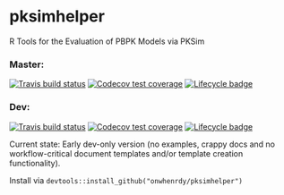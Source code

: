 # pksimhelper
R Tools for the Evaluation of PBPK Models via PKSim

### Master:
[![Travis build status](https://travis-ci.org/onwhenrdy/pksimhelper.svg?branch=master)](https://travis-ci.org/onwhenrdy/pksimhelper)
[![Codecov test coverage](https://codecov.io/gh/onwhenrdy/pksimhelper/branch/master/graph/badge.svg)](https://codecov.io/gh/onwhenrdy/pksimhelper?branch=master)
[![Lifecycle badge](https://img.shields.io/badge/lifecycle-experimental-orange.svg)](https://www.tidyverse.org/lifecycle/#experimental)

### Dev:
[![Travis build status](https://travis-ci.org/onwhenrdy/pksimhelper.svg?branch=development)](https://travis-ci.org/onwhenrdy/pksimhelper)
[![Codecov test coverage](https://codecov.io/gh/onwhenrdy/pksimhelper/branch/development/graph/badge.svg)](https://codecov.io/gh/onwhenrdy/pksimhelper?branch=development)
[![Lifecycle badge](https://img.shields.io/badge/lifecycle-experimental-orange.svg)](https://www.tidyverse.org/lifecycle/#experimental)




Current state: Early dev-only version (no examples, crappy docs and no workflow-critical document templates and/or template creation functionality).

Install via `devtools::install_github("onwhenrdy/pksimhelper")`
